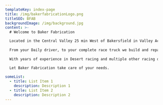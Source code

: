 ```yaml
---
templateKey: index-page
title: /img/bakerfabricationLogo.png
titleSEO: BFAB
backgroundImage: /img/background.jpg
content: >-
  # Welcome to Baker Fabrication  

  Located in the Central Valley 25 min West of Bakersfield in Valley Acres Ca. Specializing in Off-Road Fabrication and Asphalt and Dirt oval race cars and various other types of metal fabrication.  
  
  From your Daily driver, to your complete race truck we build and repair all types of components on your vehicle or race car or all other various welding & Fabrication needs.  
  
  With years of experience in Desert racing and multiple other racing divisions such as IMCA, USAC, SNORE, M.O.R.E.  
  
  Let Baker Fabrication take care of your needs.  

someList:
  - title: List Item 1
    description: Description 1
  - title: List Item 2
    description: Description 2
---
```

